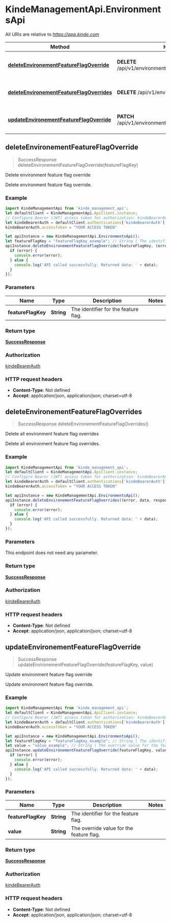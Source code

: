 # KindeManagementApi.EnvironmentsApi

All URIs are relative to *https://app.kinde.com*

Method | HTTP request | Description
------------- | ------------- | -------------
[**deleteEnvironementFeatureFlagOverride**](EnvironmentsApi.md#deleteEnvironementFeatureFlagOverride) | **DELETE** /api/v1/environment/feature_flags/{feature_flag_key} | Delete environment feature flag override
[**deleteEnvironementFeatureFlagOverrides**](EnvironmentsApi.md#deleteEnvironementFeatureFlagOverrides) | **DELETE** /api/v1/environment/feature_flags/ | Delete all environment feature flag overrides
[**updateEnvironementFeatureFlagOverride**](EnvironmentsApi.md#updateEnvironementFeatureFlagOverride) | **PATCH** /api/v1/environment/feature_flags/{feature_flag_key} | Update environment feature flag override



## deleteEnvironementFeatureFlagOverride

> SuccessResponse deleteEnvironementFeatureFlagOverride(featureFlagKey)

Delete environment feature flag override

Delete environment feature flag override.

### Example

```javascript
import KindeManagementApi from 'kinde_management_api';
let defaultClient = KindeManagementApi.ApiClient.instance;
// Configure Bearer (JWT) access token for authorization: kindeBearerAuth
let kindeBearerAuth = defaultClient.authentications['kindeBearerAuth'];
kindeBearerAuth.accessToken = "YOUR ACCESS TOKEN"

let apiInstance = new KindeManagementApi.EnvironmentsApi();
let featureFlagKey = "featureFlagKey_example"; // String | The identifier for the feature flag.
apiInstance.deleteEnvironementFeatureFlagOverride(featureFlagKey, (error, data, response) => {
  if (error) {
    console.error(error);
  } else {
    console.log('API called successfully. Returned data: ' + data);
  }
});
```

### Parameters


Name | Type | Description  | Notes
------------- | ------------- | ------------- | -------------
 **featureFlagKey** | **String**| The identifier for the feature flag. | 

### Return type

[**SuccessResponse**](SuccessResponse.md)

### Authorization

[kindeBearerAuth](../README.md#kindeBearerAuth)

### HTTP request headers

- **Content-Type**: Not defined
- **Accept**: application/json, application/json; charset=utf-8


## deleteEnvironementFeatureFlagOverrides

> SuccessResponse deleteEnvironementFeatureFlagOverrides()

Delete all environment feature flag overrides

Delete all environment feature flag overrides.

### Example

```javascript
import KindeManagementApi from 'kinde_management_api';
let defaultClient = KindeManagementApi.ApiClient.instance;
// Configure Bearer (JWT) access token for authorization: kindeBearerAuth
let kindeBearerAuth = defaultClient.authentications['kindeBearerAuth'];
kindeBearerAuth.accessToken = "YOUR ACCESS TOKEN"

let apiInstance = new KindeManagementApi.EnvironmentsApi();
apiInstance.deleteEnvironementFeatureFlagOverrides((error, data, response) => {
  if (error) {
    console.error(error);
  } else {
    console.log('API called successfully. Returned data: ' + data);
  }
});
```

### Parameters

This endpoint does not need any parameter.

### Return type

[**SuccessResponse**](SuccessResponse.md)

### Authorization

[kindeBearerAuth](../README.md#kindeBearerAuth)

### HTTP request headers

- **Content-Type**: Not defined
- **Accept**: application/json, application/json; charset=utf-8


## updateEnvironementFeatureFlagOverride

> SuccessResponse updateEnvironementFeatureFlagOverride(featureFlagKey, value)

Update environment feature flag override

Update environment feature flag override.

### Example

```javascript
import KindeManagementApi from 'kinde_management_api';
let defaultClient = KindeManagementApi.ApiClient.instance;
// Configure Bearer (JWT) access token for authorization: kindeBearerAuth
let kindeBearerAuth = defaultClient.authentications['kindeBearerAuth'];
kindeBearerAuth.accessToken = "YOUR ACCESS TOKEN"

let apiInstance = new KindeManagementApi.EnvironmentsApi();
let featureFlagKey = "featureFlagKey_example"; // String | The identifier for the feature flag.
let value = "value_example"; // String | The override value for the feature flag.
apiInstance.updateEnvironementFeatureFlagOverride(featureFlagKey, value, (error, data, response) => {
  if (error) {
    console.error(error);
  } else {
    console.log('API called successfully. Returned data: ' + data);
  }
});
```

### Parameters


Name | Type | Description  | Notes
------------- | ------------- | ------------- | -------------
 **featureFlagKey** | **String**| The identifier for the feature flag. | 
 **value** | **String**| The override value for the feature flag. | 

### Return type

[**SuccessResponse**](SuccessResponse.md)

### Authorization

[kindeBearerAuth](../README.md#kindeBearerAuth)

### HTTP request headers

- **Content-Type**: Not defined
- **Accept**: application/json, application/json; charset=utf-8

